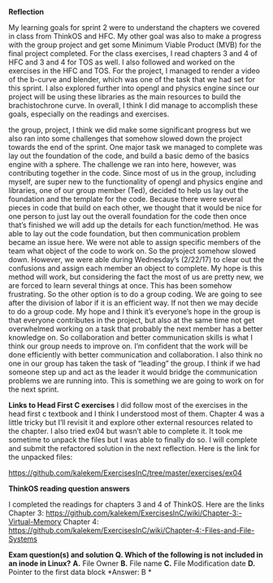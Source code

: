 **Reflection**

My learning goals for sprint 2 were to understand the chapters we covered in class from ThinkOS and HFC. My other goal was also to make a progress with the group project and get some Minimum Viable Product (MVB) for the final project completed. For the class exercises, I read chapters 3 and 4 of HFC and 3 and 4 for TOS as well. I also followed and worked on the exercises in the HFC and TOS. For the project, I managed to render a video of the b-curve and blender, which was one of the task that we had set for this sprint. I also explored further into opengl and physics engine since our project will be using these libraries as the main resources to build the brachistochrone curve. In overall, I think I did manage to accomplish these goals, especially on the readings and exercises.


the group, project, I think we did make some significant progress but we also ran into some challenges that somehow slowed down the project towards the end of the sprint. One major task we managed to complete was lay out the foundation of the code, and build a basic demo of the basics engine with a sphere. The challenge we ran into here, however, was contributing together in the code. Since most of us in the group, including myself, are super new to the functionality of opengl and physics engine and libraries, one of our group member (Ted), decided to help us lay out the foundation and the template for the code. Because there were several pieces in code that build on each other, we thought that it would be nice for one person to just lay out the overall foundation for the code then once that’s finished we will add up the details for each function/method. He was able to lay out the code foundation, but then communication problem became an issue here. We were not able to assign specific members of the team what object of the code to work on. So the project somehow slowed down. However, we were able during Wednesday’s (2/22/17) to clear out the confusions and assign each member an object to complete. My hope is this method will work, but considering the fact the most of us are pretty new, we are forced to learn several things at once. This has been somehow frustrating. So the other option is to do a group coding. We are going to see after the division of labor if it is an efficient way. If not then we may decide to do a group code. My hope and I think it’s everyone’s hope in the group is that everyone contributes in the project, but also at the same time not get overwhelmed working on a task that probably the next member has a better knowledge on. So collaboration and better communication skills is what I think our group needs to improve on. I’m confident that the work will be done efficiently with better communication and collaboration. I also think no one in our group has taken the task of “leading” the group. I think if we had someone step up and act as the leader it would bridge the communication problems we are running into. This is something we are going to work on for the next sprint. 

**Links to Head First C exercises**
I did follow most of the exercises in the head first c textbook and I think I understood most of them. Chapter 4 was a little tricky but I’ll revisit it and explore other external resources related to the chapter. I also tried ex04 but wasn’t able to complete it. It took me sometime to unpack the files but I was able to finally do so. I will complete and submit the refactored solution in the next reflection. Here is the link for the unpacked files: 

https://github.com/kalekem/ExercisesInC/tree/master/exercises/ex04

 
**ThinkOS reading question answers**

I completed the readings for chapters 3 and 4 of ThinkOS. Here are the links
Chapter 3: https://github.com/kalekem/ExercisesInC/wiki/Chapter-3:-Virtual-Memory
Chapter 4: https://github.com/kalekem/ExercisesInC/wiki/Chapter-4:-Files-and-File-Systems

**Exam question(s) and solution**
**Q. Which of the following is not included in an inode in Linux?**
**A.** File Owner **B.** File name **C.** File Modification date **D.** Pointer to the first data block
*Answer: B *

